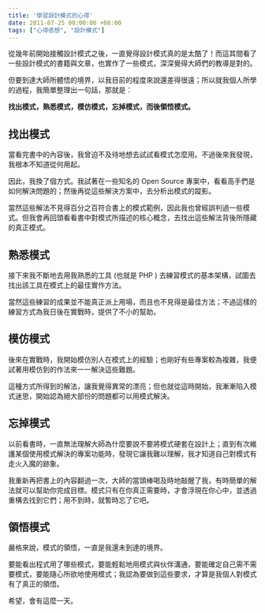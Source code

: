 ```yaml
---
title: '學習設計模式的心得'
date: 2011-07-25 00:00:00 +08:00
tags: ["心得感想", "設計模式"]
---
```


從幾年前開始接觸設計模式之後，一直覺得設計模式真的是太酷了！而這其間看了一些設計模式的書籍與文章，也實作了一些模式，深深覺得大師們的教導是對的。

但要到達大師所體悟的境界，以我目前的程度來說還差得很遠；所以就我個人所學的過程，我簡單整理出一句話，那就是：

<strong>找出模式，熟悉模式，模仿模式，忘掉模式，而後領悟模式。</strong>

<!-- more -->

## 找出模式

當看完書中的內容後，我曾迫不及待地想去試試看模式怎麼用。不過後來我發現，我根本不知道從何用起。

因此，我換了個方式。我試著在一些知名的 Open Source 專案中，看看高手們是如何解決問題的；然後再從這些解決方案中，去分析出模式的蹤影。

當然這些解法不見得百分之百符合書上的模式範例，因此我也曾經誤判過一些模式。但我會再回頭看看書中對模式所描述的核心概念，去找出這些解法背後所隱藏的真正模式。

## 熟悉模式

接下來我不斷地去用我熟悉的工具 (也就是 PHP ) 去練習模式的基本架構，試圖去找出該工具在模式上的最佳實作方法。

當然這些練習的成果並不能真正派上用場，而且也不見得是最佳方法；不過這樣的練習方式為我日後在實戰時，提供了不小的幫助。

## 模仿模式

後來在實戰時，我開始模仿別人在模式上的經驗；也剛好有些專案較為複雜，我便試著用模仿到的作法來一一解決這些難題。

這種方式所得到的解法，讓我覺得異常的漂亮；但也就從這時開始，我漸漸陷入模式迷思，開始認為絕大部份的問題都可以用模式解決。

## 忘掉模式

以前看書時，一直無法理解大師為什麼要說不要將模式硬套在設計上；直到有次維護某個使用模式解決的專案功能時，發現它讓我難以理解，我才知道自己對模式有走火入魔的跡象。

我重新再把書上的內容翻過一次，大師的當頭棒喝及時地敲醒了我，有時簡單的解法就可以幫助你完成目標。模式只有在你真正需要時，才會浮現在你心中，並透過重構去找到它們；用不到時，就暫時忘了它吧。

## 領悟模式

嚴格來說，模式的領悟，一直是我還未到達的境界。

要能看出程式用了哪些模式，要能輕鬆地用模式與伙伴溝通，要能確定自己需不需要模式，要能隨心所欲地使用模式；我認為要做到這些要求，才算是我個人對模式有了真正的領悟。

希望，會有這麼一天。
